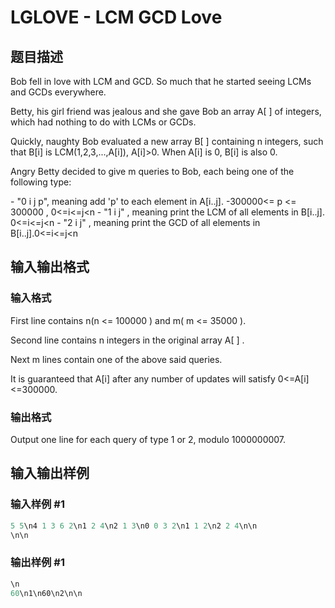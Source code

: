 # LGLOVE - LCM GCD Love

## 题目描述

Bob fell in love with LCM and GCD. So much that he started seeing LCMs and GCDs everywhere.

Betty, his girl friend was jealous and she gave Bob an array A\[ \] of integers, which had nothing to do with LCMs or GCDs.

Quickly, naughty Bob evaluated a new array B\[ \] containing n integers, such that B\[i\] is LCM(1,2,3,...,A\[i\]), A\[i\]>0. When A\[i\] is 0, B\[i\] is also 0.

Angry Betty decided to give m queries to Bob, each being one of the following type:

\- "0 i j p", meaning add 'p' to each element in A\[i..j\]. -300000<= p <= 300000 , 0<=i<=j<n \- "1 i j" , meaning print the LCM of all elements in B\[i..j\]. 0<=i<=j<n \- "2 i j" , meaning print the GCD of all elements in B\[i..j\].0<=i<=j<n

## 输入输出格式

### 输入格式

First line contains n(n <= 100000 ) and m( m <= 35000 ).

Second line contains n integers in the original array A\[ \] .

Next m lines contain one of the above said queries.

It is guaranteed that A\[i\] after any number of updates will satisfy 0<=A\[i\]<=300000.

### 输出格式

Output one line for each query of type 1 or 2, modulo 1000000007.

## 输入输出样例

### 输入样例 #1

```cpp
5 5\n4 1 3 6 2\n1 2 4\n2 1 3\n0 0 3 2\n1 1 2\n2 2 4\n\n
\n\n
```


### 输出样例 #1

```cpp
\n
60\n1\n60\n2\n\n
```


